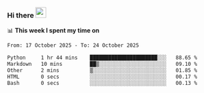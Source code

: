 ### Hi there <a href="https://www.gautamkrishnar.com/"><img src="https://media.giphy.com/media/hvRJCLFzcasrR4ia7z/giphy.gif" width="25px"></a>

📊 **This week I spent my time on**

<!--START_SECTION:waka-->

```txt
From: 17 October 2025 - To: 24 October 2025

Python     1 hr 44 mins    ██████████████████████░░░   88.65 %
Markdown   10 mins         ██▒░░░░░░░░░░░░░░░░░░░░░░   09.10 %
Other      2 mins          ▒░░░░░░░░░░░░░░░░░░░░░░░░   01.85 %
HTML       0 secs          ░░░░░░░░░░░░░░░░░░░░░░░░░   00.17 %
Bash       0 secs          ░░░░░░░░░░░░░░░░░░░░░░░░░   00.13 %
```

<!--END_SECTION:waka-->
